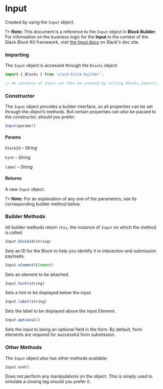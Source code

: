 # Input

Created by using the `Input` object.

?> **Note:** This document is a reference to the `Input` object in **Block Builder**. For information on the business logic for the **Input** in the context of the Slack Block Kit framework, visit [the Input docs](https:&#x2F;&#x2F;api.slack.com&#x2F;reference&#x2F;block-kit&#x2F;blocks#input) on Slack's doc site.

### Importing

The `Input` object is accessed through the `Blocks` object:

```javascript
import { Blocks } from 'slack-block-builder';

// An instance of Input can then be created by calling Blocks.Input();
```


### Constructor

The `Input` object provides a builder interface, so all properties can be set through the object’s methods. But certain properties can also be passed to the constructor, should you prefer:

```javascript
Input(params?)
```

#### Params

`blockId` – *String*

`hint` – *String*

`label` – *String*

#### Returns

A new `Input` object.

?> **Note:** For an explanation of any one of the parameters, see its corresponding builder method below.

### Builder Methods

All builder methods return `this`, the instance of `Input` on which the method is called.

```javascript
Input.blockId(string)
```

Sets an ID for the Block to help you identify it in interaction and submission payloads.
```javascript
Input.element(Element)
```

Sets an element to be attached.
```javascript
Input.hint(string)
```

Sets a hint to be displayed below the input.
```javascript
Input.label(string)
```

Sets the label to be displayed above the input Element.
```javascript
Input.optional()
```

Sets the input to being an optional field in the form. By default, form elements are required for successful form submission.


### Other Methods

The `Input` object also has other methods available:

```javascript
Input.end()
```

Does not perform any manipulations on the object. This is simply used to simulate a closing tag should you prefer it.

